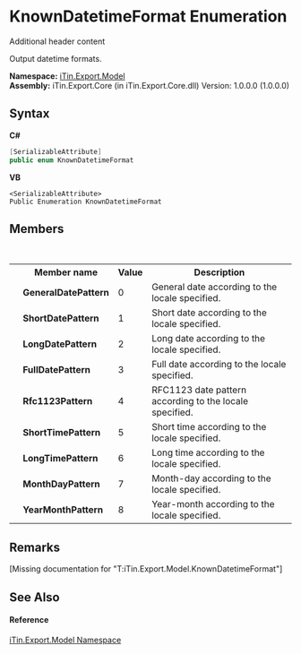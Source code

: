 # KnownDatetimeFormat Enumeration
Additional header content 

Output datetime formats.

**Namespace:**&nbsp;<a href="N_iTin_Export_Model">iTin.Export.Model</a><br />**Assembly:**&nbsp;iTin.Export.Core (in iTin.Export.Core.dll) Version: 1.0.0.0 (1.0.0.0)

## Syntax

**C#**<br />
``` C#
[SerializableAttribute]
public enum KnownDatetimeFormat
```

**VB**<br />
``` VB
<SerializableAttribute>
Public Enumeration KnownDatetimeFormat
```


## Members
&nbsp;<table><tr><th></th><th>Member name</th><th>Value</th><th>Description</th></tr><tr><td /><td target="F:iTin.Export.Model.KnownDatetimeFormat.GeneralDatePattern">**GeneralDatePattern**</td><td>0</td><td>General date according to the locale specified.</td></tr><tr><td /><td target="F:iTin.Export.Model.KnownDatetimeFormat.ShortDatePattern">**ShortDatePattern**</td><td>1</td><td>Short date according to the locale specified.</td></tr><tr><td /><td target="F:iTin.Export.Model.KnownDatetimeFormat.LongDatePattern">**LongDatePattern**</td><td>2</td><td>Long date according to the locale specified.</td></tr><tr><td /><td target="F:iTin.Export.Model.KnownDatetimeFormat.FullDatePattern">**FullDatePattern**</td><td>3</td><td>Full date according to the locale specified.</td></tr><tr><td /><td target="F:iTin.Export.Model.KnownDatetimeFormat.Rfc1123Pattern">**Rfc1123Pattern**</td><td>4</td><td>RFC1123 date pattern according to the locale specified.</td></tr><tr><td /><td target="F:iTin.Export.Model.KnownDatetimeFormat.ShortTimePattern">**ShortTimePattern**</td><td>5</td><td>Short time according to the locale specified.</td></tr><tr><td /><td target="F:iTin.Export.Model.KnownDatetimeFormat.LongTimePattern">**LongTimePattern**</td><td>6</td><td>Long time according to the locale specified.</td></tr><tr><td /><td target="F:iTin.Export.Model.KnownDatetimeFormat.MonthDayPattern">**MonthDayPattern**</td><td>7</td><td>Month-day according to the locale specified.</td></tr><tr><td /><td target="F:iTin.Export.Model.KnownDatetimeFormat.YearMonthPattern">**YearMonthPattern**</td><td>8</td><td>Year-month according to the locale specified.</td></tr></table>

## Remarks
\[Missing <remarks> documentation for "T:iTin.Export.Model.KnownDatetimeFormat"\]

## See Also


#### Reference
<a href="N_iTin_Export_Model">iTin.Export.Model Namespace</a><br />